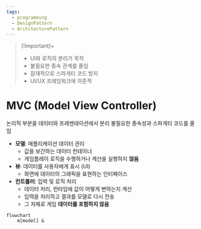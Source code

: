 ```yaml
---
tags:
  - programming
  - DesignPattern
  - ArchitecturePattern
---
```

> [!important]+ 
> - UI와 로직의 분리가 목적
> - 불필요한 종속 관계를 줄임
> - 잠재적으로 스파게티 코드 방지
> - UI/UX 프레임워크에 의존적

# MVC (Model View Controller)
논리적 부분을 데이터와 프레젠테이션에서 분리
불필요한 종속성과 스파게티 코드를 줄임
-  **모델**: 매플리케이션 데이터 관리
	- 값을 보간하는 데이터 컨테이너
	- 게임플레이 로직을 수행하거나 계산을 실행하지 **않음**
-  **뷰**: 데이터를 사용자에게 표시 (UI)
	- 화면에 데이터의 그래픽을 표현하는 인터페이스
-  **컨트롤러**: 입력 및 로직 처리
	- 데이터 처리, 런타임에 값이 어떻게 변하는지 계산
	- 입력을 처리하고 결과를 모델로 다시 전송
	- 그 자체로 게임 **데이터를 포함하지 않음**
```mermaid
flowchart
	m[model] & 
	
```
